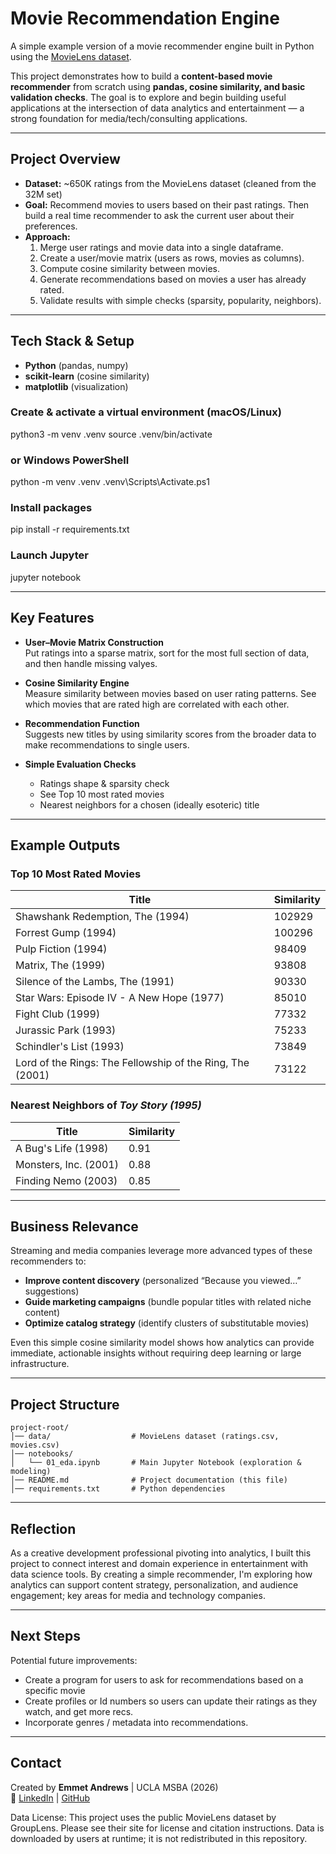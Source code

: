 # Movie Recommendation Engine

A simple example version of a movie recommender engine built in Python using the [MovieLens dataset](https://grouplens.org/datasets/movielens/).  

This project demonstrates how to build a **content-based movie recommender** from scratch using **pandas, cosine similarity, and basic validation checks**. The goal is to explore and begin building useful applications at the intersection of data analytics and entertainment — a strong foundation for media/tech/consulting applications.

---

## Project Overview
- **Dataset:** ~650K ratings from the MovieLens dataset (cleaned from the 32M set)  
- **Goal:** Recommend movies to users based on their past ratings. Then build a real time recommender to ask the current user about their preferences.  
- **Approach:**  
  1. Merge user ratings and movie data into a single dataframe.  
  2. Create a user/movie matrix (users as rows, movies as columns).  
  3. Compute cosine similarity between movies.  
  4. Generate recommendations based on movies a user has already rated.  
  5. Validate results with simple checks (sparsity, popularity, neighbors).  

---

## Tech Stack & Setup
- **Python** (pandas, numpy)  
- **scikit-learn** (cosine similarity)  
- **matplotlib** (visualization)  

### Create & activate a virtual environment (macOS/Linux)
python3 -m venv .venv
source .venv/bin/activate

### or Windows PowerShell
python -m venv .venv
.venv\Scripts\Activate.ps1

### Install packages
pip install -r requirements.txt

### Launch Jupyter
jupyter notebook

---

## Key Features
- **User–Movie Matrix Construction**  
  Put ratings into a sparse matrix, sort for the most full section of data, and then handle missing valyes.

- **Cosine Similarity Engine**  
  Measure similarity between movies based on user rating patterns. See which movies that are rated high are correlated with each other. 

- **Recommendation Function**  
  Suggests new titles by using similarity scores from the broader data to make recommendations to single users. 

- **Simple Evaluation Checks**  
  - Ratings shape & sparsity check  
  - See Top 10 most rated movies  
  - Nearest neighbors for a chosen (ideally esoteric) title  

---

## Example Outputs

### Top 10 Most Rated Movies
| Title                                                     | Similarity |
|-----------------------------------------------------------|------------|
| Shawshank Redemption, The (1994)                          | 102929     |
| Forrest Gump (1994)                                       | 100296     |
| Pulp Fiction (1994)                                       | 98409      |
| Matrix, The (1999)                                        | 93808      |
| Silence of the Lambs, The (1991)                          | 90330      |
| Star Wars: Episode IV - A New Hope (1977)                 | 85010      |
| Fight Club (1999)                                         | 77332      |
| Jurassic Park (1993)                                      | 75233      |
| Schindler's List (1993)                                   | 73849      |
| Lord of the Rings: The Fellowship of the Ring, The (2001) | 73122      |


### Nearest Neighbors of *Toy Story (1995)*
| Title                  | Similarity |
|-------------------------|------------|
| A Bug's Life (1998)     | 0.91       |
| Monsters, Inc. (2001)   | 0.88       |
| Finding Nemo (2003)     | 0.85       |

---

## Business Relevance
Streaming and media companies leverage more advanced types of these recommenders to:
- **Improve content discovery** (personalized “Because you viewed…” suggestions)  
- **Guide marketing campaigns** (bundle popular titles with related niche content)  
- **Optimize catalog strategy** (identify clusters of substitutable movies)  

Even this simple cosine similarity model shows how analytics can provide immediate, actionable insights without requiring deep learning or large infrastructure.

---

## Project Structure



    project-root/
    │── data/                  # MovieLens dataset (ratings.csv, movies.csv)
    │── notebooks/             
    │   └── 01_eda.ipynb       # Main Jupyter Notebook (exploration & modeling)
    │── README.md              # Project documentation (this file)
    │── requirements.txt       # Python dependencies


---

## Reflection
As a creative development professional pivoting into analytics, I built this project to connect interest and domain experience in entertainment with data science tools. By creating a simple recommender, I'm exploring how analytics can support content strategy, personalization, and audience engagement; key areas for media and technology companies.

---

## Next Steps
Potential future improvements:
- Create a program for users to ask for recommendations based on a specific movie
- Create profiles or Id numbers so users can update their ratings as they watch, and get more recs.
- Incorporate genres / metadata into recommendations.  


---

## Contact
Created by **Emmet Andrews** | UCLA MSBA (2026)  
📩 [LinkedIn](https://www.linkedin.com/in/emmet-andrews/) | [GitHub](https://github.com/emmetand)




Data License: This project uses the public MovieLens dataset by GroupLens. Please see their site for license and citation instructions. Data is downloaded by users at runtime; it is not redistributed in this repository.